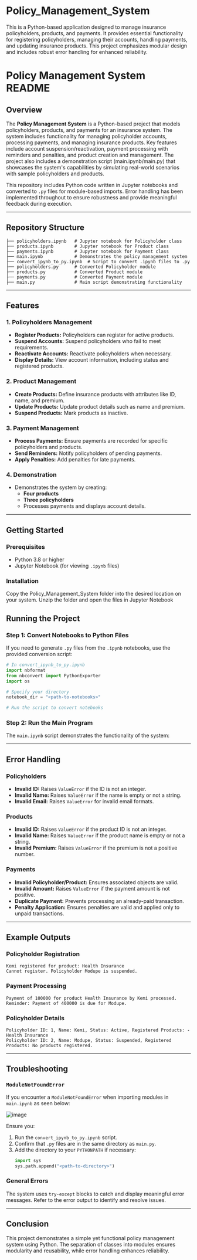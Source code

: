# Policy_Management_System
This is a Python-based application designed to manage insurance policyholders, products, and payments. It provides essential functionality for registering policyholders, managing their accounts, handling payments, and updating insurance products. This project emphasizes modular design and includes robust error handling for enhanced reliability.

# Policy Management System README

## Overview
The **Policy Management System** is a Python-based project that models policyholders, products, and payments for an insurance system. The system includes functionality for managing policyholder accounts, processing payments, and managing insurance products.
Key features include account suspension/reactivation, payment processing with reminders and penalties, and product creation and management. The project also includes a demonstration script (main.ipynb/main.py) that showcases the system's capabilities by simulating real-world scenarios with sample policyholders and products.

This repository includes Python code written in Jupyter notebooks and converted to `.py` files for module-based imports. Error handling has been implemented throughout to ensure robustness and provide meaningful feedback during execution.

---

## Repository Structure

```plaintext
├── policyholders.ipynb   # Jupyter notebook for Policyholder class
├── products.ipynb        # Jupyter notebook for Product class
├── payments.ipynb        # Jupyter notebook for Payment class
├── main.ipynb            # Demonstrates the policy management system
├── convert_ipynb_to_py.ipynb  # Script to convert .ipynb files to .py
├── policyholders.py      # Converted Policyholder module
├── products.py           # Converted Product module
├── payments.py           # Converted Payment module
├── main.py               # Main script demonstrating functionality
```

---

## Features

### 1. **Policyholders Management**
- **Register Products:** Policyholders can register for active products.
- **Suspend Accounts:** Suspend policyholders who fail to meet requirements.
- **Reactivate Accounts:** Reactivate policyholders when necessary.
- **Display Details:** View account information, including status and registered products.

### 2. **Product Management**
- **Create Products:** Define insurance products with attributes like ID, name, and premium.
- **Update Products:** Update product details such as name and premium.
- **Suspend Products:** Mark products as inactive.

### 3. **Payment Management**
- **Process Payments:** Ensure payments are recorded for specific policyholders and products.
- **Send Reminders:** Notify policyholders of pending payments.
- **Apply Penalties:** Add penalties for late payments.

### 4. **Demonstration**
- Demonstrates the system by creating:
  - **Four products**
  - **Three policyholders**
  - Processes payments and displays account details.

---

## Getting Started

### Prerequisites
- Python 3.8 or higher
- Jupyter Notebook (for viewing `.ipynb` files)

### Installation
Copy the Policy_Management_System folder into the desired location on your system. Unzip the folder and open the files in Jupyter Notebook

## Running the Project

### Step 1: Convert Notebooks to Python Files
If you need to generate `.py` files from the `.ipynb` notebooks, use the provided conversion script:

```python
# In convert_ipynb_to_py.ipynb
import nbformat
from nbconvert import PythonExporter
import os

# Specify your directory
notebook_dir = "<path-to-notebooks>"

# Run the script to convert notebooks
```

### Step 2: Run the Main Program
The `main.ipynb` script demonstrates the functionality of the system:

---

## Error Handling

### Policyholders
- **Invalid ID:** Raises `ValueError` if the ID is not an integer.
- **Invalid Name:** Raises `ValueError` if the name is empty or not a string.
- **Invalid Email:** Raises `ValueError` for invalid email formats.

### Products
- **Invalid ID:** Raises `ValueError` if the product ID is not an integer.
- **Invalid Name:** Raises `ValueError` if the product name is empty or not a string.
- **Invalid Premium:** Raises `ValueError` if the premium is not a positive number.

### Payments
- **Invalid Policyholder/Product:** Ensures associated objects are valid.
- **Invalid Amount:** Raises `ValueError` if the payment amount is not positive.
- **Duplicate Payment:** Prevents processing an already-paid transaction.
- **Penalty Application:** Ensures penalties are valid and applied only to unpaid transactions.

---

## Example Outputs
### Policyholder Registration
```plaintext
Kemi registered for product: Health Insurance
Cannot register. Policyholder Modupe is suspended.
```

### Payment Processing
```plaintext
Payment of 100000 for product Health Insurance by Kemi processed.
Reminder: Payment of 400000 is due for Modupe.
```

### Policyholder Details
```plaintext
Policyholder ID: 1, Name: Kemi, Status: Active, Registered Products: - Health Insurance
Policyholder ID: 2, Name: Modupe, Status: Suspended, Registered Products: No products registered.
```

---

## Troubleshooting

### `ModuleNotFoundError`
If you encounter a `ModuleNotFoundError` when importing modules in `main.ipynb` as seen below:

![image](https://github.com/user-attachments/assets/6fb28d7d-7924-42c1-b874-6e9593db88b1)

Ensure you:
1. Run the `convert_ipynb_to_py.ipynb` script.
2. Confirm that `.py` files are in the same directory as `main.py`.
3. Add the directory to your `PYTHONPATH` if necessary:
   ```python
   import sys
   sys.path.append("<path-to-directory>")
   ```

### General Errors
The system uses `try-except` blocks to catch and display meaningful error messages. Refer to the error output to identify and resolve issues.

---

## Conclusion
This project demonstrates a simple yet functional policy management system using Python. The separation of classes into modules ensures modularity and reusability, while error handling enhances reliability.

